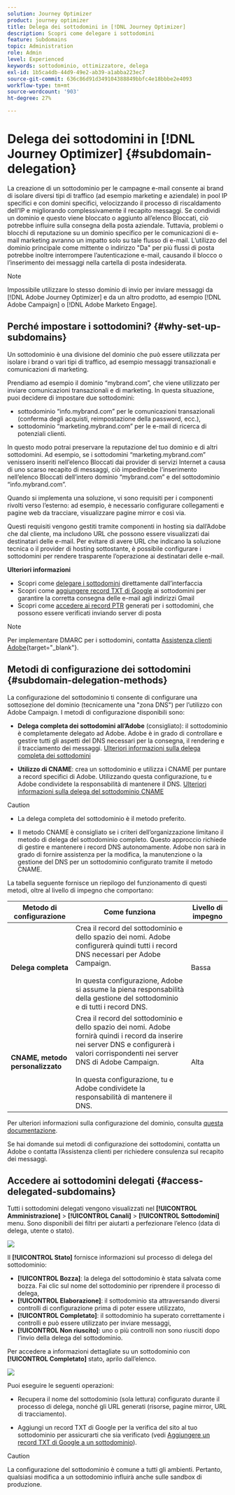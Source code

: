 ```yaml
---
solution: Journey Optimizer
product: journey optimizer
title: Delega dei sottodomini in [!DNL Journey Optimizer]
description: Scopri come delegare i sottodomini
feature: Subdomains
topic: Administration
role: Admin
level: Experienced
keywords: sottodominio, ottimizzatore, delega
exl-id: 1b5ca4db-44d9-49e2-ab39-a1abba223ec7
source-git-commit: 636c86d91d349104388849bbfc4e18bbbe2e4093
workflow-type: tm+mt
source-wordcount: '903'
ht-degree: 27%

---
```


# Delega dei sottodomini in [!DNL Journey Optimizer] {#subdomain-delegation}

La creazione di un sottodominio per le campagne e-mail consente ai brand di isolare diversi tipi di traffico (ad esempio marketing e aziendale) in pool IP specifici e con domini specifici, velocizzando il processo di riscaldamento dell’IP e migliorando complessivamente il recapito messaggi. Se condividi un dominio e questo viene bloccato o aggiunto all’elenco Bloccati, ciò potrebbe influire sulla consegna della posta aziendale. Tuttavia, problemi o blocchi di reputazione su un dominio specifico per le comunicazioni di e-mail marketing avranno un impatto solo su tale flusso di e-mail. L’utilizzo del dominio principale come mittente o indirizzo &quot;Da&quot; per più flussi di posta potrebbe inoltre interrompere l’autenticazione e-mail, causando il blocco o l’inserimento dei messaggi nella cartella di posta indesiderata.

>[!NOTE]
>
>Impossibile utilizzare lo stesso dominio di invio per inviare messaggi da [!DNL Adobe Journey Optimizer] e da un altro prodotto, ad esempio [!DNL Adobe Campaign] o [!DNL Adobe Marketo Engage].

## Perché impostare i sottodomini? {#why-set-up-subdomains}

Un sottodominio è una divisione del dominio che può essere utilizzata per isolare i brand o vari tipi di traffico, ad esempio messaggi transazionali e comunicazioni di marketing.

Prendiamo ad esempio il dominio “mybrand.com”, che viene utilizzato per inviare comunicazioni transazionali e di marketing. In questa situazione, puoi decidere di impostare due sottodomini:

* sottodominio “info.mybrand.com” per le comunicazioni transazionali (conferma degli acquisti, reimpostazione della password, ecc.),
* sottodominio “marketing.mybrand.com” per le e-mail di ricerca di potenziali clienti.

In questo modo potrai preservare la reputazione del tuo dominio e di altri sottodomini. Ad esempio, se i sottodomini “marketing.mybrand.com” venissero inseriti nell’elenco Bloccati dai provider di servizi Internet a causa di uno scarso recapito di messaggi, ciò impedirebbe l’inserimento nell’elenco Bloccati dell’intero dominio “mybrand.com” e del sottodominio “info.mybrand.com”.

Quando si implementa una soluzione, vi sono requisiti per i componenti rivolti verso l’esterno: ad esempio, è necessario configurare collegamenti e pagine web da tracciare, visualizzare pagine mirror e così via.

Questi requisiti vengono gestiti tramite componenti in hosting sia dall’Adobe che dal cliente, ma includono URL che possono essere visualizzati dai destinatari delle e-mail. Per evitare di avere URL che indicano la soluzione tecnica o il provider di hosting sottostante, è possibile configurare i sottodomini per rendere trasparente l’operazione ai destinatari delle e-mail.

**Ulteriori informazioni**

* Scopri come [delegare i sottodomini](delegate-subdomain.md) direttamente dall’interfaccia
* Scopri come [aggiungere record TXT di Google](google-txt.md) ai sottodomini per garantire la corretta consegna delle e-mail agli indirizzi Gmail
* Scopri come [accedere ai record PTR](ptr-records.md) generati per i sottodomini, che possono essere verificati inviando server di posta

>[!NOTE]
>
>Per implementare DMARC per i sottodomini, contatta [Assistenza clienti Adobe](https://helpx.adobe.com/it/enterprise/admin-guide.html/enterprise/using/support-for-experience-cloud.ug.html){target="_blank"}.

## Metodi di configurazione dei sottodomini {#subdomain-delegation-methods}

La configurazione del sottodominio ti consente di configurare una sottosezione del dominio (tecnicamente una &quot;zona DNS&quot;) per l’utilizzo con Adobe Campaign. I metodi di configurazione disponibili sono:

* **Delega completa dei sottodomini all’Adobe** (consigliato): il sottodominio è completamente delegato ad Adobe. Adobe è in grado di controllare e gestire tutti gli aspetti del DNS necessari per la consegna, il rendering e il tracciamento dei messaggi. [Ulteriori informazioni sulla delega completa dei sottodomini](delegate-subdomain.md#full-subdomain-delegation)

* **Utilizzo di CNAME**: crea un sottodominio e utilizza i CNAME per puntare a record specifici di Adobe. Utilizzando questa configurazione, tu e Adobe condividete la responsabilità di mantenere il DNS. [Ulteriori informazioni sulla delega del sottodominio CNAME](delegate-subdomain.md#cname-subdomain-delegation)

>[!CAUTION]
>
>* La delega completa del sottodominio è il metodo preferito.
>
>* Il metodo CNAME è consigliato se i criteri dell’organizzazione limitano il metodo di delega del sottodominio completo. Questo approccio richiede di gestire e mantenere i record DNS autonomamente. Adobe non sarà in grado di fornire assistenza per la modifica, la manutenzione o la gestione del DNS per un sottodominio configurato tramite il metodo CNAME.

La tabella seguente fornisce un riepilogo del funzionamento di questi metodi, oltre al livello di impegno che comportano:

| Metodo di configurazione | Come funziona | Livello di impegno |
|---|---|---|
| **Delega completa** | Crea il record del sottodominio e dello spazio dei nomi. Adobe configurerà quindi tutti i record DNS necessari per Adobe Campaign.<br/><br/>In questa configurazione, Adobe si assume la piena responsabilità della gestione del sottodominio e di tutti i record DNS. | Bassa |
| **CNAME, metodo personalizzato** | Crea il record del sottodominio e dello spazio dei nomi. Adobe fornirà quindi i record da inserire nei server DNS e configurerà i valori corrispondenti nei server DNS di Adobe Campaign.<br/><br/>In questa configurazione, tu e Adobe condividete la responsabilità di mantenere il DNS. | Alta |

Per ulteriori informazioni sulla configurazione del dominio, consulta [questa documentazione](https://experienceleague.adobe.com/docs/deliverability-learn/deliverability-best-practice-guide/additional-resources/product-specific-resources/campaign/ac-domain-name-setup.html?lang=it).

Se hai domande sui metodi di configurazione dei sottodomini, contatta un Adobe o contatta l’Assistenza clienti per richiedere consulenza sul recapito dei messaggi.

## Accedere ai sottodomini delegati {#access-delegated-subdomains}

Tutti i sottodomini delegati vengono visualizzati nel **[!UICONTROL Amministrazione]** > **[!UICONTROL Canali]** > **[!UICONTROL Sottodomini]** menu. Sono disponibili dei filtri per aiutarti a perfezionare l’elenco (data di delega, utente o stato).

![](assets/subdomain-list.png)

Il **[!UICONTROL Stato]** fornisce informazioni sul processo di delega del sottodominio:

* **[!UICONTROL Bozza]**: la delega del sottodominio è stata salvata come bozza. Fai clic sul nome del sottodominio per riprendere il processo di delega,
* **[!UICONTROL Elaborazione]**: il sottodominio sta attraversando diversi controlli di configurazione prima di poter essere utilizzato,
* **[!UICONTROL Completato]**: il sottodominio ha superato correttamente i controlli e può essere utilizzato per inviare messaggi,
* **[!UICONTROL Non riuscito]**: uno o più controlli non sono riusciti dopo l’invio della delega del sottodominio.

Per accedere a informazioni dettagliate su un sottodominio con **[!UICONTROL Completato]** stato, aprilo dall’elenco.

![](assets/subdomain-delegated.png)

Puoi eseguire le seguenti operazioni:

* Recupera il nome del sottodominio (sola lettura) configurato durante il processo di delega, nonché gli URL generati (risorse, pagine mirror, URL di tracciamento).

* Aggiungi un record TXT di Google per la verifica del sito al tuo sottodominio per assicurarti che sia verificato (vedi [Aggiungere un record TXT di Google a un sottodominio](google-txt.md)).


>[!CAUTION]
>
>La configurazione del sottodominio è comune a tutti gli ambienti. Pertanto, qualsiasi modifica a un sottodominio influirà anche sulle sandbox di produzione.
